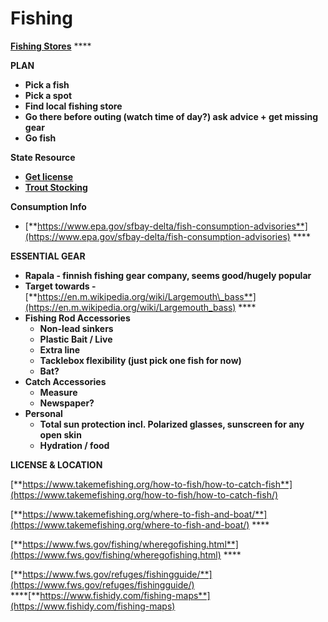 # Fishing

[**Fishing Stores**](https://goo.gl/maps/UurFEHTmEz22) ****

**PLAN**

* **Pick a fish**
* **Pick a spot**
* **Find local fishing store**
* **Go there before outing \(watch time of day?\) ask advice + get missing gear**
* **Go fish**

**State Resource**

* [**Get license**](https://www.mass.gov/how-to/buy-your-freshwater-fishing-license)
* [**Trout Stocking**](https://www.mass.gov/service-details/trout-stocking-report)

**Consumption Info**

* [**https://www.epa.gov/sfbay-delta/fish-consumption-advisories**](https://www.epa.gov/sfbay-delta/fish-consumption-advisories) ****

**ESSENTIAL GEAR**

* **Rapala - finnish fishing gear company, seems good/hugely popular**
* **Target towards -** [**https://en.m.wikipedia.org/wiki/Largemouth\_bass**](https://en.m.wikipedia.org/wiki/Largemouth_bass) ****
* **Fishing Rod Accessories**
  * **Non-lead sinkers**
  * **Plastic Bait / Live**
  * **Extra line**
  * **Tacklebox flexibility \(just pick one fish for now\)**
  * **Bat?**
* **Catch Accessories**
  * **Measure**
  * **Newspaper?**
* **Personal**
  * **Total sun protection incl. Polarized glasses, sunscreen for any open skin**
  * **Hydration / food**

**LICENSE & LOCATION**

[**https://www.takemefishing.org/how-to-fish/how-to-catch-fish**](https://www.takemefishing.org/how-to-fish/how-to-catch-fish/)

[**https://www.takemefishing.org/where-to-fish-and-boat/**](https://www.takemefishing.org/where-to-fish-and-boat/) ****

[**https://www.fws.gov/fishing/wheregofishing.html**](https://www.fws.gov/fishing/wheregofishing.html) ****

[**https://www.fws.gov/refuges/fishingguide/**](https://www.fws.gov/refuges/fishingguide/)   
****[**https://www.fishidy.com/fishing-maps**](https://www.fishidy.com/fishing-maps)

